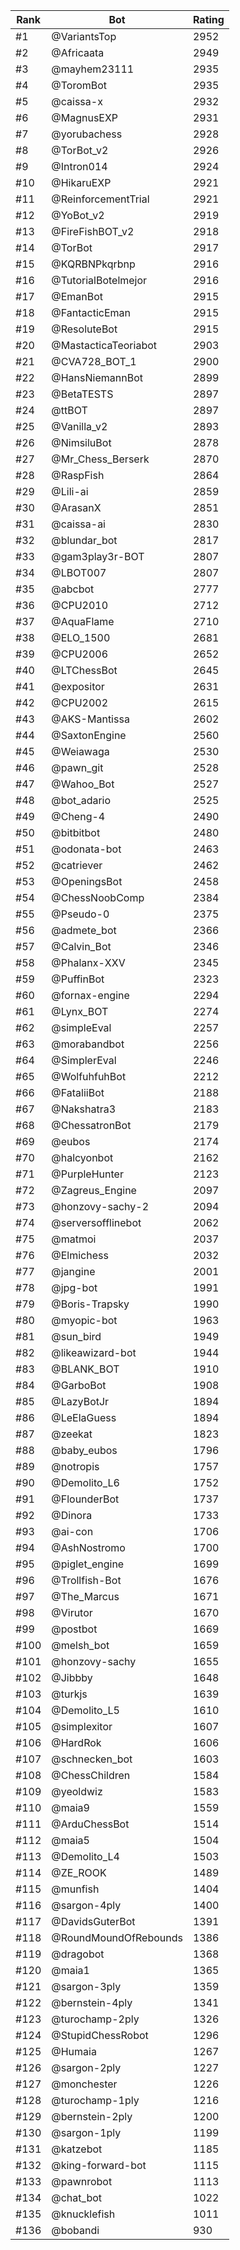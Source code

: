Rank|Bot|Rating
---|---|---
#1|@VariantsTop|2952
#2|@Africaata|2949
#3|@mayhem23111|2935
#4|@ToromBot|2935
#5|@caissa-x|2932
#6|@MagnusEXP|2931
#7|@yorubachess|2928
#8|@TorBot_v2|2926
#9|@Intron014|2924
#10|@HikaruEXP|2921
#11|@ReinforcementTrial|2921
#12|@YoBot_v2|2919
#13|@FireFishBOT_v2|2918
#14|@TorBot|2917
#15|@KQRBNPkqrbnp|2916
#16|@TutorialBotelmejor|2916
#17|@EmanBot|2915
#18|@FantacticEman|2915
#19|@ResoluteBot|2915
#20|@MastacticaTeoriabot|2903
#21|@CVA728_BOT_1|2900
#22|@HansNiemannBot|2899
#23|@BetaTESTS|2897
#24|@ttBOT|2897
#25|@Vanilla_v2|2893
#26|@NimsiluBot|2878
#27|@Mr_Chess_Berserk|2870
#28|@RaspFish|2864
#29|@Lili-ai|2859
#30|@ArasanX|2851
#31|@caissa-ai|2830
#32|@blundar_bot|2817
#33|@gam3play3r-BOT|2807
#34|@LBOT007|2807
#35|@abcbot|2777
#36|@CPU2010|2712
#37|@AquaFlame|2710
#38|@ELO_1500|2681
#39|@CPU2006|2652
#40|@LTChessBot|2645
#41|@expositor|2631
#42|@CPU2002|2615
#43|@AKS-Mantissa|2602
#44|@SaxtonEngine|2560
#45|@Weiawaga|2530
#46|@pawn_git|2528
#47|@Wahoo_Bot|2527
#48|@bot_adario|2525
#49|@Cheng-4|2490
#50|@bitbitbot|2480
#51|@odonata-bot|2463
#52|@catriever|2462
#53|@OpeningsBot|2458
#54|@ChessNoobComp|2384
#55|@Pseudo-0|2375
#56|@admete_bot|2366
#57|@Calvin_Bot|2346
#58|@Phalanx-XXV|2345
#59|@PuffinBot|2323
#60|@fornax-engine|2294
#61|@Lynx_BOT|2274
#62|@simpleEval|2257
#63|@morabandbot|2256
#64|@SimplerEval|2246
#65|@WolfuhfuhBot|2212
#66|@FataliiBot|2188
#67|@Nakshatra3|2183
#68|@ChessatronBot|2179
#69|@eubos|2174
#70|@halcyonbot|2162
#71|@PurpleHunter|2123
#72|@Zagreus_Engine|2097
#73|@honzovy-sachy-2|2094
#74|@serversofflinebot|2062
#75|@matmoi|2037
#76|@Elmichess|2032
#77|@jangine|2001
#78|@jpg-bot|1991
#79|@Boris-Trapsky|1990
#80|@myopic-bot|1963
#81|@sun_bird|1949
#82|@likeawizard-bot|1944
#83|@BLANK_BOT|1910
#84|@GarboBot|1908
#85|@LazyBotJr|1894
#86|@LeElaGuess|1894
#87|@zeekat|1823
#88|@baby_eubos|1796
#89|@notropis|1757
#90|@Demolito_L6|1752
#91|@FlounderBot|1737
#92|@Dinora|1733
#93|@ai-con|1706
#94|@AshNostromo|1700
#95|@piglet_engine|1699
#96|@Trollfish-Bot|1676
#97|@The_Marcus|1671
#98|@Virutor|1670
#99|@postbot|1669
#100|@melsh_bot|1659
#101|@honzovy-sachy|1655
#102|@Jibbby|1648
#103|@turkjs|1639
#104|@Demolito_L5|1610
#105|@simplexitor|1607
#106|@HardRok|1606
#107|@schnecken_bot|1603
#108|@ChessChildren|1584
#109|@yeoldwiz|1583
#110|@maia9|1559
#111|@ArduChessBot|1514
#112|@maia5|1504
#113|@Demolito_L4|1503
#114|@ZE_ROOK|1489
#115|@munfish|1404
#116|@sargon-4ply|1400
#117|@DavidsGuterBot|1391
#118|@RoundMoundOfRebounds|1386
#119|@dragobot|1368
#120|@maia1|1365
#121|@sargon-3ply|1359
#122|@bernstein-4ply|1341
#123|@turochamp-2ply|1326
#124|@StupidChessRobot|1296
#125|@Humaia|1267
#126|@sargon-2ply|1227
#127|@monchester|1226
#128|@turochamp-1ply|1216
#129|@bernstein-2ply|1200
#130|@sargon-1ply|1199
#131|@katzebot|1185
#132|@king-forward-bot|1115
#133|@pawnrobot|1113
#134|@chat_bot|1022
#135|@knucklefish|1011
#136|@bobandi|930
